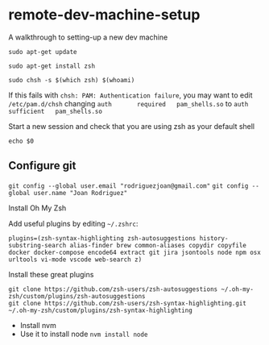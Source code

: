 # remote-dev-machine-setup
A walkthrough to setting-up a new dev machine


`sudo apt-get update`

`sudo apt-get install zsh`

`sudo chsh -s $(which zsh) $(whoami)`

If this fails with `chsh: PAM: Authentication failure`, you may want to edit `/etc/pam.d/chsh` changing
`auth       required   pam_shells.so`
to
`auth       sufficient   pam_shells.so`


Start a new session and check that you are using zsh as your default shell

`echo $0`

## Configure git
`git config --global user.email "rodriguezjoan@gmail.com"`
`git config --global user.name "Joan Rodriguez"`

Install Oh My Zsh

Add useful plugins by editing `~/.zshrc`:

```
plugins=(zsh-syntax-highlighting zsh-autosuggestions history-substring-search alias-finder brew common-aliases copydir copyfile docker docker-compose encode64 extract git jira jsontools node npm osx urltools vi-mode vscode web-search z)
```

Install these great plugins
```
git clone https://github.com/zsh-users/zsh-autosuggestions ~/.oh-my-zsh/custom/plugins/zsh-autosuggestions
git clone https://github.com/zsh-users/zsh-syntax-highlighting.git ~/.oh-my-zsh/custom/plugins/zsh-syntax-highlighting
```

- Install nvm
- Use it to install node `nvm install node`
